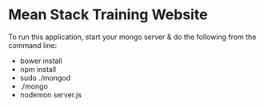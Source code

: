 # Mean Stack Training Website

To run this application, start your mongo server & do the following from the command line:
- bower install
- npm install
- sudo ./mongod
- ./mongo
- nodemon server.js
